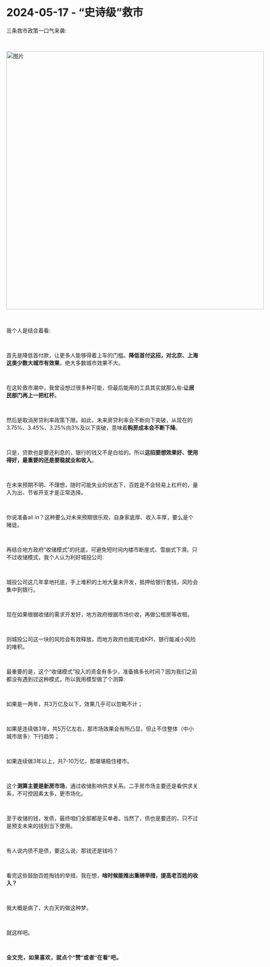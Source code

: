 # 2024-05-17 - “史诗级”救市

<p style="visibility: visible;">三条救市政策一口气来袭:</p><p style="visibility: visible;"><br style="visibility: visible;"></p><section style="visibility: visible;"><section style="display: inline-block; visibility: visible;"><img class="rich_pages wxw-img" data-ratio="0.5027777777777778" data-src="https://mmbiz.qpic.cn/mmbiz_jpg/1c71eKyJsyibBNj7HUMFwLFJyhkxqy1DRLQGhyibCRvN6aoFQiadZ3pnFHal7oF8xtD0ExGpMLDLNDRAtval7QO6w/640?wx_fmt=jpeg" data-type="jpg" data-w="1080" style="height: auto !important; visibility: visible !important; width: 677px !important;" data-original-style="height: auto !important;" data-index="1" src="https://mmbiz.qpic.cn/mmbiz_jpg/1c71eKyJsyibBNj7HUMFwLFJyhkxqy1DRLQGhyibCRvN6aoFQiadZ3pnFHal7oF8xtD0ExGpMLDLNDRAtval7QO6w/640?wx_fmt=jpeg&amp;tp=webp&amp;wxfrom=5&amp;wx_lazy=1" _width="677px" alt="图片" data-report-img-idx="0" data-fail="0"></section></section><p style="visibility: visible;"><br style="visibility: visible;"></p><p style="visibility: visible;">我个人是结合着看:</p><p style="visibility: visible;"><br style="visibility: visible;"></p><p style="visibility: visible;">首先是降低首付款，让更多人能够得着上车的门槛。<strong style="visibility: visible;">降低首付这招，对北京、上海这类少数大城市有效果</strong>，绝大多数城市效果不大。</p><p style="visibility: visible;"><br style="visibility: visible;"></p><p style="visibility: visible;">在这轮救市潮中，我曾设想过很多种可能，但最后能用的工具其实就那么些:<strong style="visibility: visible;">让居民部门再上一把杠杆</strong>。</p><p style="visibility: visible;"><br style="visibility: visible;"></p><p style="visibility: visible;">然后是取消房贷利率政策下限。如此，未来房贷利率会不断向下突破，从现在的3.75%、3.45%、3.25%向3%及以下突破，意味着<strong style="visibility: visible;">购房成本会不断下降</strong>。</p><p style="visibility: visible;"><br style="visibility: visible;"></p><p style="visibility: visible;">只是，贷款也是要还利息的，银行的钱又不是白给的。所以<strong style="visibility: visible;">这招要想效果好、使用得好，最重要的还是要稳就业和收入</strong>。</p><p style="visibility: visible;"><br style="visibility: visible;"></p><p style="visibility: visible;">在未来预期不明、不理想，随时可能失业的状态下，百姓是不会轻易上杠杆的，量入为出、节省开支才是正常选择。</p><p style="visibility: visible;"><br style="visibility: visible;"></p><p style="visibility: visible;">你说准备all in？这种要么对未来预期很乐观，自身家底厚、收入丰厚，要么是个赌徒。</p><p style="visibility: visible;"><br style="visibility: visible;"></p><p style="visibility: visible;">再结合地方政府“收储模式”的托底，可避免短时间内楼市断崖式、雪崩式下滑。只不过收储模式，我个人认为利好城投公司:</p><p style="visibility: visible;"><br style="visibility: visible;"></p><p style="visibility: visible;">城投公司这几年拿地托底，手上堆积的土地大量未开发，抵押给银行套钱，风险会集中到银行。</p><p style="visibility: visible;"><br style="visibility: visible;"></p><p style="visibility: visible;">现在如果根据收储的需求开发好，地方政府根据市场价收，再做公租房等收租。</p><p><br></p><p>则城投公司这一块的风险会有效释放，而地方政府也能完成KPI，银行能减小风险的堆积。</p><p><br></p><p>最重要的是，这个“收储模式”投入的资金有多少，准备搞多长时间？因为我们之前都没有遇到过这种模式，所以我用模型做了个测算:</p><p><br></p><p>如果是一两年，共3万亿及以下，效果几乎可以忽略不计；</p><p><br></p><p>如果是连续做3年，共5万亿左右，那市场效果会有所凸显，但止不住整体（中小城市居多）下行趋势；</p><p><br></p><p>如果连续做3年以上，共7-10万亿，那堪堪稳住楼市。</p><p><br></p><p>这个<strong>测算主要是新房市场</strong>，通过收储影响供求关系。二手房市场主要还是看供求关系，不可控因素太多，更市场化。</p><p><br></p><p>至于收储的钱，发债，最终咱们全部都是买单者。当然了，债也是要还的，只不过是预支未来的钱到当下使用。</p><p><br></p><p>有人说内债不是债，要这么说，那钱还是钱吗？</p><p><br></p><p>看完这些鼓励百姓掏钱的举措，我在想，<strong>啥时候能推出重磅举措，提高老百姓的收入？</strong></p><p><br></p><p>我大概是病了，大白天的做这种梦。</p><p><br></p><p>就这样吧。</p><p><br></p><p><strong style="margin: 0px;padding: 0px;outline: 0px;max-width: 100%;box-sizing: border-box !important;overflow-wrap: break-word !important;font-family: system-ui, -apple-system, BlinkMacSystemFont, &quot;Helvetica Neue&quot;, &quot;PingFang SC&quot;, &quot;Hiragino Sans GB&quot;, &quot;Microsoft YaHei UI&quot;, &quot;Microsoft YaHei&quot;, Arial, sans-serif;font-style: normal;font-variant-ligatures: normal;font-variant-caps: normal;letter-spacing: 0.544px;orphans: 2;text-align: justify;text-indent: 0px;text-transform: none;white-space: normal;widows: 2;word-spacing: 0px;-webkit-text-stroke-width: 0px;text-decoration-thickness: initial;text-decoration-style: initial;text-decoration-color: initial;background-color: rgb(255, 255, 255);color: rgb(34, 34, 34);font-size: 16px;"><span style="margin: 0px;padding: 0px;outline: 0px;max-width: 100%;box-sizing: border-box !important;overflow-wrap: break-word !important;font-size: 14px;">全文完，如果喜欢，就点个“赞”或者“在看”吧。</span></strong></p><p style="display: none;"><mp-style-type data-value="10000"></mp-style-type></p>